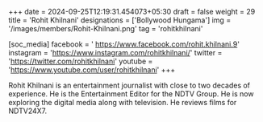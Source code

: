 +++
date = 2024-09-25T12:19:31.454073+05:30
draft = false
weight = 29
title = 'Rohit Khilnani'
designations = ['Bollywood Hungama']
img = '/images/members/Rohit-Khilnani.png'
tag = 'rohitkhilnani'

[soc_media]
facebook = ' https://www.facebook.com/rohit.khilnani.9'
instagram = 'https://www.instagram.com/rohitkhilnani/'
twitter = 'https://twitter.com/rohitkhilnani'
youtube = 'https://www.youtube.com/user/rohitkhilnani'
+++

Rohit Khilnani is an entertainment journalist with close to two decades of experience. He is the Entertainment Editor for the NDTV Group. He is now exploring the digital media along with television. He reviews films for NDTV24X7.
